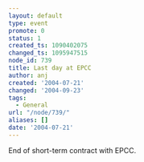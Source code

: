 ```yaml
---
layout: default
type: event
promote: 0
status: 1
created_ts: 1090402075
changed_ts: 1095947515
node_id: 739
title: Last day at EPCC
author: anj
created: '2004-07-21'
changed: '2004-09-23'
tags:
  - General
url: "/node/739/"
aliases: []
date: '2004-07-21'
---
```

End of short-term contract with EPCC.

